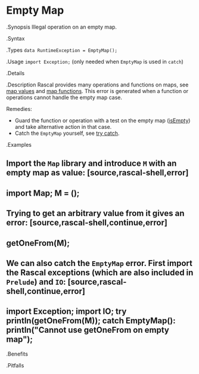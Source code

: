 # Empty Map

.Synopsis
Illegal operation on an empty map.

.Syntax

.Types 
`data RuntimeException = EmptyMap();`
       
.Usage
`import Exception;` (only needed when `EmptyMap` is used in `catch`)

.Details

.Description
Rascal provides many operations and functions on maps, see [map values]((Rascal:Values-Map))
and [map functions]((Libraries:Prelude-Map)).
This error is generated when a function or operations cannot handle the empty map case.

Remedies: 

*  Guard the function or operation with a test on the empty map ([isEmpty]((Libraries:Map-isEmpty))) and 
  take alternative action in that case.
*  Catch the `EmptyMap` yourself, see [try catch]((Rascal:Statements-TryCatch)).

.Examples

Import the `Map` library and introduce `M` with an empty map as value:
[source,rascal-shell,error]
----
import Map;
M = ();
----
Trying to get an arbitrary value from it gives an error:
[source,rascal-shell,continue,error]
----
getOneFrom(M);
----
We can also catch the `EmptyMap` error. First import the Rascal exceptions (which are also included in `Prelude`)
and `IO`:
[source,rascal-shell,continue,error]
----
import Exception;
import IO;
try 
  println(getOneFrom(M)); 
catch EmptyMap(): 
  println("Cannot use getOneFrom on empty map");
----

.Benefits

.Pitfalls

